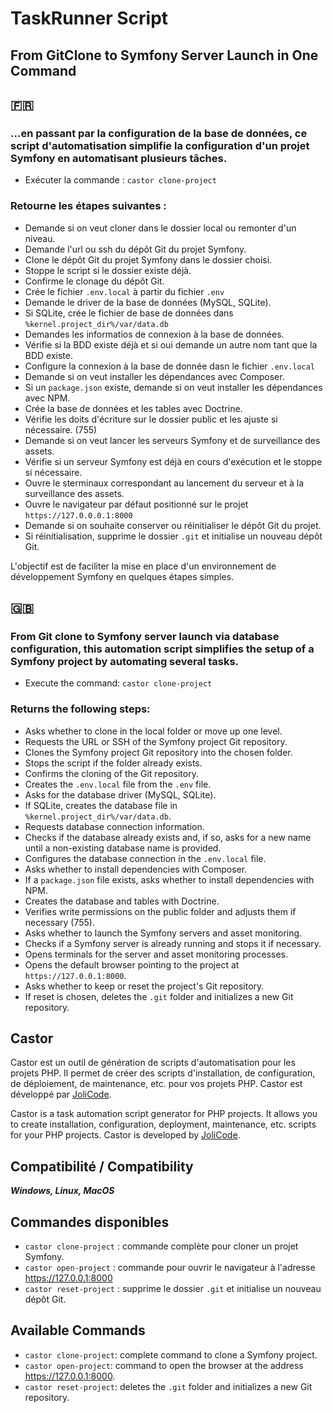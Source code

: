# TaskRunner Script
## From GitClone to Symfony Server Launch in One Command

## 🇫🇷 
### ...en passant par la configuration de la base de données, ce script d'automatisation simplifie la configuration d'un projet Symfony en automatisant plusieurs tâches.

- Exécuter la commande : `castor clone-project`

### Retourne les étapes suivantes :

- Demande si on veut cloner dans le dossier local ou remonter d'un niveau.
- Demande l'url ou ssh du dépôt Git du projet Symfony.
- Clone le dépôt Git du projet Symfony dans le dossier choisi. 
- Stoppe le script si le dossier existe déjà.
- Confirme le clonage du dépôt Git.
- Crée le fichier `.env.local` à partir du fichier `.env`
- Demande le driver de la base de données (MySQL, SQLite).
- Si SQLite, crée le fichier de base de données dans `%kernel.project_dir%/var/data.db`
- Demandes les informatios de connexion à la base de données.
- Vérifie si la BDD existe déjà et si oui demande un autre nom tant que la BDD existe.
- Configure la connexion à la base de donnée dasn le fichier `.env.local`
- Demande si on veut installer les dépendances avec Composer.
- Si un `package.json` existe, demande si on veut installer les dépendances avec NPM.
- Crée la base de données et les tables avec Doctrine.
- Vérifie les doits d'écriture sur le dossier public et les ajuste si nécessaire. (755)
- Demande si on veut lancer les serveurs Symfony et de surveillance des assets.
- Vérifie si un serveur Symfony est déjà en cours d'exécution et le stoppe si nécessaire.
- Ouvre le sterminaux correspondant au lancement du serveur et à la surveillance des assets.
- Ouvre le navigateur par défaut positionné sur le projet `https://127.0.0.0.1:8000`
- Demande si on souhaite conserver ou réinitialiser le dépôt Git du projet.
- Si réinitialisation, supprime le dossier `.git` et initialise un nouveau dépôt Git.

L'objectif est de faciliter la mise en place d'un environnement de développement Symfony en quelques étapes simples.

## 🇬🇧
### From Git clone to Symfony server launch via database configuration, this automation script simplifies the setup of a Symfony project by automating several tasks.

- Execute the command: `castor clone-project`

### Returns the following steps:

- Asks whether to clone in the local folder or move up one level.
- Requests the URL or SSH of the Symfony project Git repository.
- Clones the Symfony project Git repository into the chosen folder.
- Stops the script if the folder already exists.
- Confirms the cloning of the Git repository.
- Creates the `.env.local` file from the `.env` file.
- Asks for the database driver (MySQL, SQLite).
- If SQLite, creates the database file in `%kernel.project_dir%/var/data.db`.
- Requests database connection information.
- Checks if the database already exists and, if so, asks for a new name until a non-existing database name is provided.
- Configures the database connection in the `.env.local` file.
- Asks whether to install dependencies with Composer.
- If a `package.json` file exists, asks whether to install dependencies with NPM.
- Creates the database and tables with Doctrine.
- Verifies write permissions on the public folder and adjusts them if necessary (755).
- Asks whether to launch the Symfony servers and asset monitoring.
- Checks if a Symfony server is already running and stops it if necessary.
- Opens terminals for the server and asset monitoring processes.
- Opens the default browser pointing to the project at `https://127.0.0.1:8000`.
- Asks whether to keep or reset the project's Git repository.
- If reset is chosen, deletes the `.git` folder and initializes a new Git repository.


## Castor

Castor est un outil de génération de scripts d'automatisation pour les projets PHP. Il permet de créer des scripts d'installation, de configuration, de déploiement, de maintenance, etc. pour vos projets PHP. Castor est développé par [JoliCode](https://castor.jolicode.com/).

Castor is a task automation script generator for PHP projects. It allows you to create installation, configuration, deployment, maintenance, etc. scripts for your PHP projects. Castor is developed by [JoliCode](https://castor.jolicode.com/).

## Compatibilité / Compatibility
***Windows, Linux, MacOS***

## Commandes disponibles
- `castor clone-project` : commande complète pour cloner un projet Symfony.
- `castor open-project` : commande pour ouvrir le navigateur à l'adresse https://127.0.0.1:8000
- `castor reset-project` : supprime le dossier `.git` et initialise un nouveau dépôt Git.

## Available Commands
- `castor clone-project`: complete command to clone a Symfony project.
- `castor open-project`: command to open the browser at the address https://127.0.0.1:8000.
- `castor reset-project`: deletes the `.git` folder and initializes a new Git repository.


